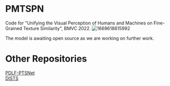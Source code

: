 # PMTSPN
Code for "Unifying the Visual Perception of Humans and Machines on Fine-Grained Texture Similarity", BMVC 2022.
![1669618815992](https://user-images.githubusercontent.com/85012818/204213933-9d91852f-cad1-45a1-94a3-23da70fd1857.png)

The model is awaiting open source as we are working on further work.



# Other Repositories
[PDLF-PTSNet](https://github.com/gaoying21/Perceptual-Texture-Similarity-Prediction)  
[DISTS](https://github.com/dingkeyan93/DISTS)
